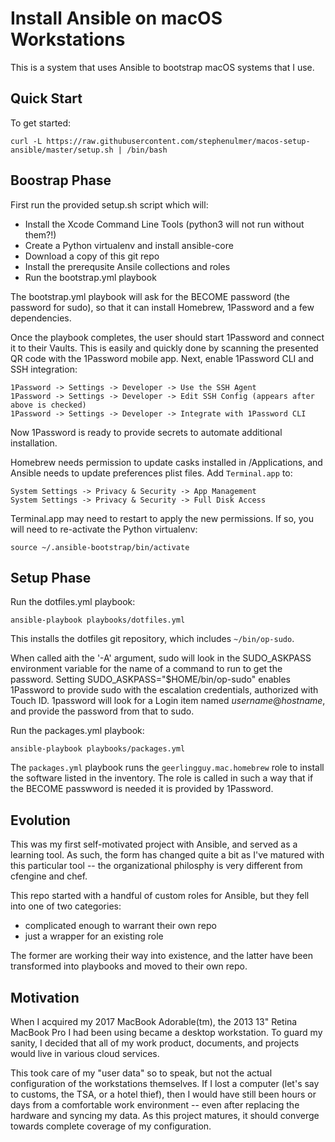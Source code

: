 # Install Ansible on macOS Workstations

This is a system that uses Ansible to bootstrap macOS systems that I use.

## Quick Start

To get started:

```
curl -L https://raw.githubusercontent.com/stephenulmer/macos-setup-ansible/master/setup.sh | /bin/bash
```

## Boostrap Phase

First run the provided setup.sh script which will:

- Install the Xcode Command Line Tools (python3 will not run without them?!)
- Create a Python virtualenv and install ansible-core 
- Download a copy of this git repo
- Install the prerequsite Ansile collections and roles
- Run the bootstrap.yml playbook

The bootstrap.yml playbook will ask for the BECOME password (the password for sudo), so that it can install Homebrew, 1Password and a few dependencies.

Once the playbook completes, the user should start 1Password and connect it to their Vaults. This is easily and quickly done by scanning the presented QR code with the 1Password mobile app. Next, enable 1Password CLI and SSH integration:

    1Password -> Settings -> Developer -> Use the SSH Agent
    1Password -> Settings -> Developer -> Edit SSH Config (appears after above is checked)
    1Password -> Settings -> Developer -> Integrate with 1Password CLI

Now 1Password is ready to provide secrets to automate additional installation.

Homebrew needs permission to update casks installed in /Applications, and Ansible needs to update preferences plist files. Add `Terminal.app` to:

    System Settings -> Privacy & Security -> App Management
    System Settings -> Privacy & Security -> Full Disk Access

Terminal.app may need to restart to apply the new permissions. If so, you will need to re-activate the Python virtualenv:

    source ~/.ansible-bootstrap/bin/activate


## Setup Phase

Run the dotfiles.yml playbook:

    ansible-playbook playbooks/dotfiles.yml

This installs the dotfiles git repository, which includes `~/bin/op-sudo`.

When called aith the '-A' argument, sudo will look in the SUDO_ASKPASS environment variable for the name of a command to run to get the password. Setting SUDO_ASKPASS="$HOME/bin/op-sudo" enables 1Password to provide sudo with the escalation credentials, authorized with Touch ID. 1password will look for a Login item named *username*@*hostname*, and provide the password from that to sudo.

Run the packages.yml playbook:

    ansible-playbook playbooks/packages.yml

The `packages.yml` playbook runs the `geerlingguy.mac.homebrew` role to install the software listed in the inventory. The role is called in such a way that if the BECOME passwword is needed it is provided by 1Password.


## Evolution

This was my first self-motivated project with Ansible, and served as a learning tool.  As such, the form has changed quite a bit as I've matured with this particular tool -- the organizational philosphy is very different from cfengine and chef.

This repo started with a handful of custom roles for Ansible, but they fell into one of two categories:

  - complicated enough to warrant their own repo
  - just a wrapper for an existing role

The former are working their way into existence, and the latter have been transformed into playbooks and moved to their own repo.


## Motivation

When I acquired my 2017 MacBook Adorable(tm), the 2013 13" Retina MacBook Pro I had been using became a desktop workstation. To guard my sanity, I decided that all of my work product, documents, and projects would live in various cloud services.

This took care of my "user data" so to speak, but not the actual configuration of the workstations themselves. If I lost a computer (let's say to customs, the TSA, or a hotel thief), then I would have still been hours or days from a comfortable work environment -- even after replacing the hardware and syncing my data. As this project matures, it should converge towards complete coverage of my configuration.
